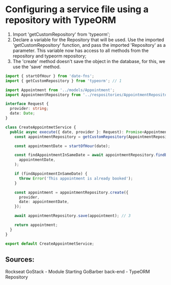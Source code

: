 # Configuring a service file using a repository with TypeORM

1. Import 'getCustomRepository' from 'typeorm';
2. Declare a variable for the Repository that will be used. Use the imported 'getCustomRepository' function, and pass the imported 'Repository' as a parameter. This variable now has access to all methods from the repository and typeorm repository;
3. The 'create' method doesn't save the object in the database, for this, we use the 'save' method.
```typescript
import { startOfHour } from 'date-fns';
import { getCustomRepository } from 'typeorm'; // 1

import Appointment from '../models/Appointment';
import AppointmentRepository from '../respositories/AppointmentRepository';

interface Request {
  provider: string;
  date: Date;
}

class CreateAppointmetService {
  public async execute({ date, provider }: Request): Promise<Appointment> {
    const appointmentRepository = getCustomRepository(AppointmentRepository); // 2

    const appointmentDate = startOfHour(date);

    const findAppointmentInSameDate = await appointmentRepository.findByDate(
      appointmentDate,
    );

    if (findAppointmentInSameDate) {
      throw Error('This appointment is already booked');
    }

    const appointment = appointmentRepository.create({
      provider,
      date: appointmentDate,
    });

    await appointmentRepository.save(appointment); // 3

    return appointment;
  }
}

export default CreateAppointmetService;
```

## Sources:
Rockseat GoStack - Module Starting GoBarber back-end - TypeORM Repository